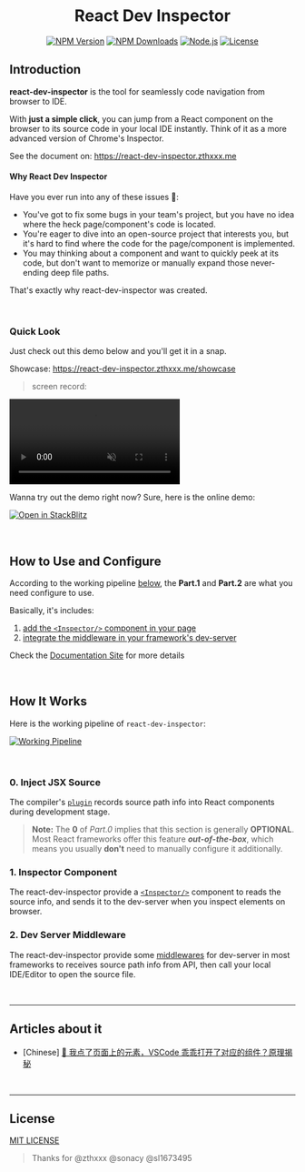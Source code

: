 <h1 align="center">React Dev Inspector</h1>

<p align="center">
  <a href="https://www.npmjs.com/package/react-dev-inspector" target="_blank" rel="noopener noreferrer"><img src="https://badgen.net/npm/v/react-dev-inspector" alt="NPM Version" /></a>
  <a href="https://www.npmjs.com/package/react-dev-inspector" target="_blank" rel="noopener noreferrer"><img src="https://badgen.net/npm/dt/react-dev-inspector" alt="NPM Downloads" /></a>
  <a href="https://nodejs.org/" target="_blank" rel="noopener noreferrer"><img src="https://badgen.net/npm/node/react-dev-inspector" alt="Node.js" /></a>
  <a href="https://github.com/zthxxx/react-dev-inspector/blob/master/LICENSE" target="_blank" rel="noopener noreferrer"><img src="https://badgen.net/github/license/zthxxx/react-dev-inspector" alt="License" /></a>
</p>

## Introduction

**react-dev-inspector** is the tool for seamlessly code navigation from browser to IDE.

With **just a simple click**, you can jump from a React component on the browser to its source code in your local IDE instantly.
Think of it as a more advanced version of Chrome's Inspector.

See the document on: https://react-dev-inspector.zthxxx.me

#### Why React Dev Inspector

Have you ever run into any of these issues 🤔:

- You've got to fix some bugs in your team's project, but you have no idea where the heck page/component's code is located.
- You're eager to dive into an open-source project that interests you, but it's hard to find where the code for the page/component is implemented.
- You may thinking about a component and want to quickly peek at its code, but don't want to memorize or manually expand those never-ending deep file paths.

That's exactly why react-dev-inspector was created.

<br>

### Quick Look

Just check out this demo below and you'll get it in a snap.

Showcase: https://react-dev-inspector.zthxxx.me/showcase

> screen record:

<video alt="inspector-preview" src="https://github.com/zthxxx/react-dev-inspector/assets/15135943/f88d3644-b603-484c-963a-a7db13036b9b" loop autoplay muted></video>

Wanna try out the demo right now? Sure, here is the online demo:

[
  ![Open in StackBlitz](https://developer.stackblitz.com/img/open_in_stackblitz.svg)
](https://stackblitz.com/edit/github-x3rkzl?file=package.json,vite.config.ts%3AL17)

<br/>

## How to Use and Configure

According to the working pipeline [below](#how-it-works), the **Part.1** and **Part.2** are what you need configure to use.

Basically, it's includes:
1. [add the `<Inspector/>` component in your page](https://react-dev-inspector.zthxxx.me/docs/inspector-component)
2. [integrate the middleware in your framework's dev-server](https://react-dev-inspector.zthxxx.me/docs/integration)

Check the [Documentation Site](https://react-dev-inspector.zthxxx.me/docs) for more details

<br/>

## How It Works

Here is the working pipeline of `react-dev-inspector`:

[
  ![Working Pipeline](https://github.com/zthxxx/react-dev-inspector/raw/dev/docs/images/working-pipeline.svg)
](https://react-dev-inspector.zthxxx.me/docs#how-it-works)

<br/>

### 0. Inject JSX Source

The compiler's [`plugin`](https://react-dev-inspector.zthxxx.me/docs/compiler-plugin)
records source path info into React components during development stage.

> **Note:** The **0** of _Part.0_ implies that this section is generally **OPTIONAL**.
> Most React frameworks offer this feature **_out-of-the-box_**,
> which means you usually **don't** need to manually configure it additionally.

### 1. Inspector Component

The react-dev-inspector provide a [`<Inspector/>`](https://react-dev-inspector.zthxxx.me/docs/inspector-component) component to reads the source info,
and sends it to the dev-server when you inspect elements on browser.

### 2. Dev Server Middleware

The react-dev-inspector provide some [middlewares](https://react-dev-inspector.zthxxx.me/docs/integration) for dev-server in most frameworks to receives source path info from API,
then call your local IDE/Editor to open the source file.

<br/>

---

## Articles about it

- [Chinese] [🎉 我点了页面上的元素，VSCode 乖乖打开了对应的组件？原理揭秘](https://juejin.cn/post/6901466406823575560)

<br />

---

## License

[MIT LICENSE](./LICENSE)

> Thanks for @zthxxx @sonacy @sl1673495

